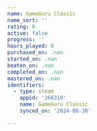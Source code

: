 ```yaml
---
name: GameGuru Classic
name_sort: ''
rating: 0
active: false
progress: ''
hours_played: 0
purchased_on: .nan
started_on: .nan
beaten_on: .nan
completed_on: .nan
mastered_on: .nan
identifiers:
  - type: steam
    appid: '266310'
    name: GameGuru Classic
    synced_on: '2024-08-30'

---
```

